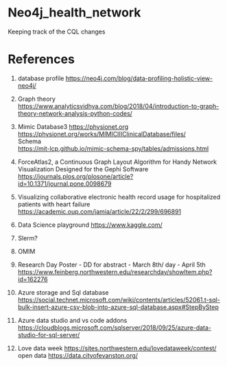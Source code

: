 # Neo4j_health_network
Keeping track of the CQL changes

# References
1. database profile
https://neo4j.com/blog/data-profiling-holistic-view-neo4j/ 

2. Graph theory
https://www.analyticsvidhya.com/blog/2018/04/introduction-to-graph-theory-network-analysis-python-codes/

3. Mimic Database3
https://physionet.org \
https://physionet.org/works/MIMICIIIClinicalDatabase/files/ \
Schema \
https://mit-lcp.github.io/mimic-schema-spy/tables/admissions.html

4. ForceAtlas2, a Continuous Graph Layout Algorithm for Handy Network Visualization Designed for the Gephi Software
https://journals.plos.org/plosone/article?id=10.1371/journal.pone.0098679

5. Visualizing collaborative electronic health record usage for hospitalized patients with heart failure 
https://academic.oup.com/jamia/article/22/2/299/696891

6. Data Science playground
https://www.kaggle.com/

7. Slerm?

8. OMIM

9. Research Day Poster - DD for abstract - March 8th/ day - April 5th \
https://www.feinberg.northwestern.edu/researchday/showItem.php?id=162276 

10. Azure storage and Sql database
https://social.technet.microsoft.com/wiki/contents/articles/52061.t-sql-bulk-insert-azure-csv-blob-into-azure-sql-database.aspx#StepByStep


11. Azure data studio and vs code addons
https://cloudblogs.microsoft.com/sqlserver/2018/09/25/azure-data-studio-for-sql-server/

12. Love data week https://sites.northwestern.edu/lovedataweek/contest/
open data https://data.cityofevanston.org/
